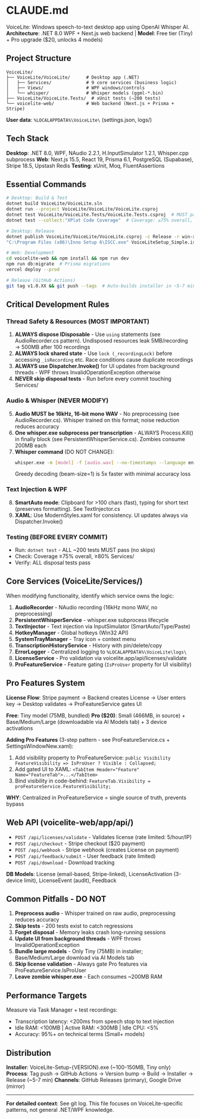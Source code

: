 # CLAUDE.md

VoiceLite: Windows speech-to-text desktop app using OpenAI Whisper AI.
**Architecture**: .NET 8.0 WPF + Next.js web backend | **Model**: Free tier (Tiny) + Pro upgrade ($20, unlocks 4 models)

## Project Structure

```
VoiceLite/
├── VoiceLite/VoiceLite/      # Desktop app (.NET)
│   ├── Services/             # 9 core services (business logic)
│   ├── Views/                # WPF windows/controls
│   └── whisper/              # Whisper models (ggml-*.bin)
├── VoiceLite/VoiceLite.Tests/  # xUnit tests (~200 tests)
└── voicelite-web/            # Web backend (Next.js + Prisma + Stripe)
```

**User data**: `%LOCALAPPDATA%\VoiceLite\` (settings.json, logs/)

## Tech Stack

**Desktop**: .NET 8.0, WPF, NAudio 2.2.1, H.InputSimulator 1.2.1, Whisper.cpp subprocess
**Web**: Next.js 15.5, React 19, Prisma 6.1, PostgreSQL (Supabase), Stripe 18.5, Upstash Redis
**Testing**: xUnit, Moq, FluentAssertions

## Essential Commands

```bash
# Desktop: Build & Test
dotnet build VoiceLite/VoiceLite.sln
dotnet run --project VoiceLite/VoiceLite/VoiceLite.csproj
dotnet test VoiceLite/VoiceLite.Tests/VoiceLite.Tests.csproj  # MUST pass before commit
dotnet test --collect:"XPlat Code Coverage"  # Coverage: ≥75% overall, ≥80% Services/

# Desktop: Release
dotnet publish VoiceLite/VoiceLite/VoiceLite.csproj -c Release -r win-x64 --self-contained
"C:\Program Files (x86)\Inno Setup 6\ISCC.exe" VoiceLiteSetup_Simple.iss

# Web: Development
cd voicelite-web && npm install && npm run dev
npm run db:migrate  # Prisma migrations
vercel deploy --prod

# Release (GitHub Actions)
git tag v1.0.XX && git push --tags  # Auto-builds installer in ~5-7 min
```

## Critical Development Rules

### Thread Safety & Resources (MOST IMPORTANT)
1. **ALWAYS dispose IDisposable** - Use `using` statements (see AudioRecorder.cs pattern). Undisposed resources leak 5MB/recording → 500MB after 100 recordings
2. **ALWAYS lock shared state** - Use `lock (_recordingLock)` before accessing `_isRecording` etc. Race conditions cause duplicate recordings
3. **ALWAYS use Dispatcher.Invoke()** for UI updates from background threads - WPF throws InvalidOperationException otherwise
4. **NEVER skip disposal tests** - Run before every commit touching Services/

### Audio & Whisper (NEVER MODIFY)
5. **Audio MUST be 16kHz, 16-bit mono WAV** - No preprocessing (see AudioRecorder.cs). Whisper trained on this format; noise reduction reduces accuracy
6. **One whisper.exe subprocess per transcription** - ALWAYS Process.Kill() in finally block (see PersistentWhisperService.cs). Zombies consume 200MB each
7. **Whisper command** (DO NOT CHANGE):
   ```bash
   whisper.exe -m [model] -f [audio.wav] --no-timestamps --language en --temperature 0.2 --beam-size 1 --best-of 1
   ```
   Greedy decoding (beam-size=1) is 5x faster with minimal accuracy loss

### Text Injection & WPF
8. **SmartAuto mode**: Clipboard for >100 chars (fast), typing for short text (preserves formatting). See TextInjector.cs
9. **XAML**: Use ModernStyles.xaml for consistency. UI updates always via Dispatcher.Invoke()

### Testing (BEFORE EVERY COMMIT)
- Run: `dotnet test` - ALL ~200 tests MUST pass (no skips)
- Check: Coverage ≥75% overall, ≥80% Services/
- Verify: ALL disposal tests pass

## Core Services (VoiceLite/Services/)

When modifying functionality, identify which service owns the logic:

1. **AudioRecorder** - NAudio recording (16kHz mono WAV, no preprocessing)
2. **PersistentWhisperService** - whisper.exe subprocess lifecycle
3. **TextInjector** - Text injection via InputSimulator (SmartAuto/Type/Paste)
4. **HotkeyManager** - Global hotkeys (Win32 API)
5. **SystemTrayManager** - Tray icon + context menu
6. **TranscriptionHistoryService** - History with pin/delete/copy
7. **ErrorLogger** - Centralized logging to `%LOCALAPPDATA%\VoiceLite\logs\`
8. **LicenseService** - Pro validation via voicelite.app/api/licenses/validate
9. **ProFeatureService** - Feature gating (`IsProUser` property for UI visibility)

## Pro Features System

**License Flow**: Stripe payment → Backend creates License → User enters key → Desktop validates → ProFeatureService gates UI

**Free**: Tiny model (75MB, bundled)
**Pro ($20)**: Small (466MB, in source) + Base/Medium/Large (downloadable via AI Models tab) + 3 device activations

**Adding Pro Features** (3-step pattern - see ProFeatureService.cs + SettingsWindowNew.xaml):
1. Add visibility property to ProFeatureService: `public Visibility FeatureVisibility => IsProUser ? Visible : Collapsed;`
2. Add gated UI to XAML: `<TabItem Header="Feature" Name="FeatureTab">...</TabItem>`
3. Bind visibility in code-behind: `FeatureTab.Visibility = proFeatureService.FeatureVisibility;`

**WHY**: Centralized in ProFeatureService = single source of truth, prevents bypass

## Web API (voicelite-web/app/api/)

- `POST /api/licenses/validate` - Validates license (rate limited: 5/hour/IP)
- `POST /api/checkout` - Stripe checkout ($20 payment)
- `POST /api/webhook` - Stripe webhook (creates License on payment)
- `POST /api/feedback/submit` - User feedback (rate limited)
- `POST /api/download` - Download tracking

**DB Models**: License (email-based, Stripe-linked), LicenseActivation (3-device limit), LicenseEvent (audit), Feedback

## Common Pitfalls - DO NOT

1. **Preprocess audio** - Whisper trained on raw audio, preprocessing reduces accuracy
2. **Skip tests** - 200 tests exist to catch regressions
3. **Forget disposal** - Memory leaks crash long-running sessions
4. **Update UI from background threads** - WPF throws InvalidOperationException
5. **Bundle large models** - Only Tiny (75MB) in installer; Base/Medium/Large download via AI Models tab
6. **Skip license validation** - Always gate Pro features via ProFeatureService.IsProUser
7. **Leave zombie whisper.exe** - Each consumes ~200MB RAM

## Performance Targets

Measure via Task Manager + test recordings:
- Transcription latency: <200ms from speech stop to text injection
- Idle RAM: <100MB | Active RAM: <300MB | Idle CPU: <5%
- Accuracy: 95%+ on technical terms (Small+ models)

## Distribution

**Installer**: VoiceLite-Setup-{VERSION}.exe (~100-150MB, Tiny only)
**Process**: Tag push → GitHub Actions → Version bump → Build → Installer → Release (~5-7 min)
**Channels**: GitHub Releases (primary), Google Drive (mirror)

---

**For detailed context**: See git log. This file focuses on VoiceLite-specific patterns, not general .NET/WPF knowledge.
